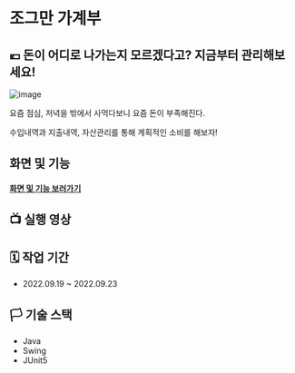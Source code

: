 # 조그만 가계부

## 💶 돈이 어디로 나가는지 모르겠다고? 지금부터 관리해보세요!
![image](https://user-images.githubusercontent.com/109647592/191933087-7c8f75f9-07a5-4999-9f73-d6cef4c5dde7.png)

요즘 점심, 저녁을 밖에서 사먹다보니 요즘 돈이 부족해진다.

수입내역과 지출내역, 자산관리를 통해 계획적인 소비를 해보자!

## 화면 및 기능

#### [화면 및 기능 보러가기](https://github.com/1mptera/web-03-project01-zzezzee/wiki/%ED%94%84%EB%A1%9C%EC%A0%9D%ED%8A%B8-%ED%99%94%EB%A9%B4-%EB%B0%8F-%EA%B8%B0%EB%8A%A5)

## 📺 실행 영상

## 🗓 작업 기간
- 2022.09.19 ~ 2022.09.23

## 🏳️ 기술 스택
- Java
- Swing
- JUnit5
